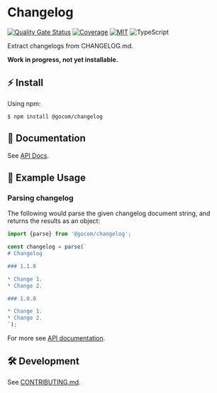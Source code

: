Changelog
=====

[![Quality Gate Status](https://sonarcloud.io/api/project_badges/measure?project=gocom_changelog&metric=alert_status)](https://sonarcloud.io/summary/new_code?id=gocom_changelog) [![Coverage](https://sonarcloud.io/api/project_badges/measure?project=gocom_changelog&metric=coverage)](https://sonarcloud.io/summary/new_code?id=gocom_changelog) [![MIT](https://img.shields.io/badge/license-MIT-green)](https://github.com/gocom/changelog/blob/main/LICENSE) ![TypeScript](https://img.shields.io/badge/types-TypeScript-blue)

Extract changelogs from CHANGELOG.md.

**Work in progress, not yet installable.**

⚡ Install
-----

Using npm:

```shell
$ npm install @gocom/changelog
```

📖 Documentation
-----

See [API Docs](https://github.com/gocom/changelog/blob/docs/main/Public/API.md).

📝 Example Usage
-----

### Parsing changelog

The following would parse the given changelog document string, and returns the results as an object:

```typescript
import {parse} from '@gocom/changelog';

const changelog = parse(`
# Changelog

### 1.1.0

* Change 1.
* Change 2.

### 1.0.0

* Change 1.
* Change 2.
`);
```

For more see [API documentation](https://github.com/gocom/changelog/blob/docs/main/Public/API.md).

🛠️ Development
-----

See [CONTRIBUTING.md](https://github.com/gocom/changelog/blob/main/CONTRIBUTING.md).
